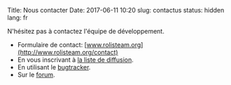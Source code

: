 Title: Nous contacter
Date: 2017-06-11 10:20
slug: contactus
status: hidden
lang: fr



N\'hésitez pas à contactez l\'équipe de développement.

-   Formulaire de contact:
    [www.rolisteam.org](http://www.rolisteam.org/contact)
-   En vous inscrivant à [la liste de
    diffusion](mailto:sympa@fdn.fr?subject=subscribe%20rolisteam).
-   En utilisant le [bugtracker](https://github.com/Rolisteam).
-   Sur le [forum](http://forum.rolisteam.org).
